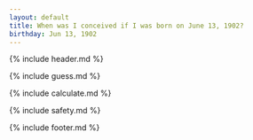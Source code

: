 ```yaml
---
layout: default
title: When was I conceived if I was born on June 13, 1902?
birthday: Jun 13, 1902
---
```


{% include header.md %}

{% include guess.md %}

{% include calculate.md %}

{% include safety.md %}

{% include footer.md %}




